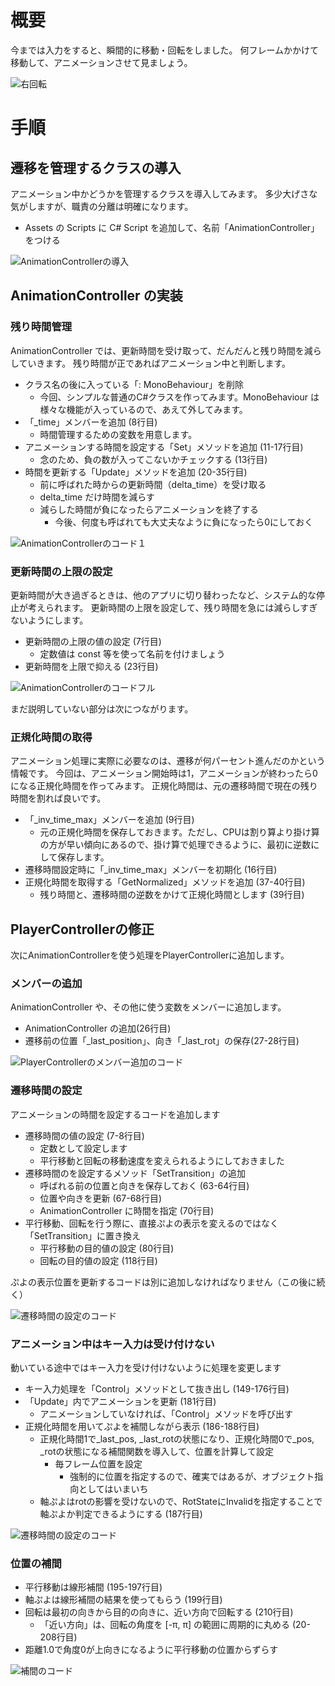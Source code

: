 # 概要
今までは入力をすると、瞬間的に移動・回転をしました。
何フレームかかけて移動して、アニメーションさせて見ましょう。

![右回転](images/result.gif)

# 手順

## 遷移を管理するクラスの導入
アニメーション中かどうかを管理するクラスを導入してみます。
多少大げさな気がしますが、職責の分離は明確になります。
- Assets の Scripts に C# Script を追加して、名前「AnimationController」をつける

![AnimationControllerの導入](images/AnimationController.png)

## AnimationController の実装

### 残り時間管理
AnimationController では、更新時間を受け取って、だんだんと残り時間を減らしていきます。
残り時間が正であればアニメーション中と判断します。

- クラス名の後に入っている「: MonoBehaviour」を削除
  - 今回、シンプルな普通のC#クラスを作ってみます。MonoBehaviour は様々な機能が入っているので、あえて外してみます。
- 「_time」メンバーを追加 (8行目)
  - 時間管理するための変数を用意します。
- アニメーションする時間を設定する「Set」メソッドを追加 (11-17行目)
  - 念のため、負の数が入ってこないかチェックする (13行目)
- 時間を更新する「Update」メソッドを追加 (20-35行目)
  - 前に呼ばれた時からの更新時間（delta_time）を受け取る
  - delta_time だけ時間を減らす
  - 減らした時間が負になったらアニメーションを終了する
    - 今後、何度も呼ばれても大丈夫なように負になったら0にしておく

![AnimationControllerのコード１](images/CodeAnimationController1.png)

### 更新時間の上限の設定

更新時間が大き過ぎるときは、他のアプリに切り替わったなど、システム的な停止が考えられます。
更新時間の上限を設定して、残り時間を急には減らしすぎないようにします。
- 更新時間の上限の値の設定 (7行目)
  - 定数値は const 等を使って名前を付けましょう
- 更新時間を上限で抑える (23行目)

![AnimationControllerのコードフル](images/CodeAnimationController.png)

まだ説明していない部分は次につながります。

### 正規化時間の取得

アニメーション処理に実際に必要なのは、遷移が何パーセント進んだのかという情報です。
今回は、アニメーション開始時は1，アニメーションが終わったら0になる正規化時間を作ってみます。
正規化時間は、元の遷移時間で現在の残り時間を割れば良いです。

- 「_inv_time_max」メンバーを追加 (9行目)
  - 元の正規化時間を保存しておきます。ただし、CPUは割り算より掛け算の方が早い傾向にあるので、掛け算で処理できるように、最初に逆数にして保存します。
- 遷移時間設定時に「_inv_time_max」メンバーを初期化 (16行目)
- 正規化時間を取得する「GetNormalized」メソッドを追加 (37-40行目)
  - 残り時間と、遷移時間の逆数をかけて正規化時間とします (39行目)

## PlayerControllerの修正

次にAnimationControllerを使う処理をPlayerControllerに追加します。

### メンバーの追加

AnimationController や、その他に使う変数をメンバーに追加します。
- AnimationController の追加(26行目)
- 遷移前の位置「_last_position」、向き「_last_rot」の保存(27-28行目)

![PlayerControllerのメンバー追加のコード](images/CodePlayerMember.png)

### 遷移時間の設定

アニメーションの時間を設定するコードを追加します
- 遷移時間の値の設定 (7-8行目)
  - 定数として設定します
  - 平行移動と回転の移動速度を変えられるようにしておきました
- 遷移時間のを設定するメソッド「SetTransition」の追加
  - 呼ばれる前の位置と向きを保存しておく (63-64行目)
  - 位置や向きを更新 (67-68行目)
  - AnimationController に時間を指定 (70行目)
- 平行移動、回転を行う際に、直接ぷよの表示を変えるのではなく「SetTransition」に置き換え
  - 平行移動の目的値の設定 (80行目)
  - 回転の目的値の設定 (118行目)

ぷよの表示位置を更新するコードは別に追加しなければなりません（この後に続く）

![遷移時間の設定のコード](images/CodePlayerTransition.png)

### アニメーション中はキー入力は受け付けない

動いている途中ではキー入力を受け付けないように処理を変更します

- キー入力処理を「Control」メソッドとして抜き出し (149-176行目)
- 「Update」内でアニメーションを更新 (181行目)
  - アニメーションしていなければ、「Control」メソッドを呼び出す
- 正規化時間を用いてぷよを補間しながら表示 (186-188行目)
  - 正規化時間1で_last_pos, _last_rotの状態になり、正規化時間0で_pos, _rotの状態になる補間関数を導入して、位置を計算して設定
    - 毎フレーム位置を設定
      - 強制的に位置を指定するので、確実ではあるが、オブジェクト指向としてはいまいち
  - 軸ぷよはrotの影響を受けないので、RotStateにInvalidを指定することで軸ぷよか判定できるようにする (187行目)

![遷移時間の設定のコード](images/CodePlayerUpdate.png)

### 位置の補間

- 平行移動は線形補間 (195-197行目)
- 軸ぷよは線形補間の結果を使ってもらう (199行目)
- 回転は最初の向きから目的の向きに、近い方向で回転する (210行目)
  - 「近い方向」は、回転の角度を [-π, π] の範囲に周期的に丸める (20-208行目)
- 距離1.0で角度0が上向きになるように平行移動の位置からずらす

![補間のコード](images/CodePlayerInterpolate.png)

